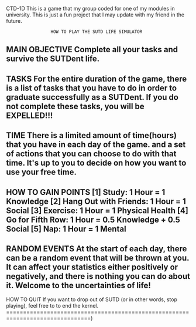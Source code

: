 CTD-1D
This is a game that my group coded for one of my modules in university. This is just a fun project that I may update with my friend in the future.


                     HOW TO PLAY THE SUTD LIFE SIMULATOR                       

MAIN OBJECTIVE
Complete all your tasks and survive the SUTDent life.
-------------------------------------------------------------------------------
TASKS
For the entire duration of the game, there is a list of tasks that you have to
do in order to graduate successfully as a SUTDent. If you do not complete these
tasks, you will be EXPELLED!!!
-------------------------------------------------------------------------------
TIME
There is a limited amount of time(hours) that you have in each day of the game.
and a set of actions that you can choose to do with that time. It's up to you 
to decide on how you want to use your free time. 
-------------------------------------------------------------------------------
HOW TO GAIN POINTS
[1] Study: 1 Hour = 1 Knowledge
[2] Hang Out with Friends: 1 Hour = 1 Social 
[3] Exercise: 1 Hour = 1 Physical Health 
[4] Go for Fifth Row: 1 Hour = 0.5 Knowledge + 0.5 Social
[5] Nap: 1 Hour = 1 Mental
-------------------------------------------------------------------------------
RANDOM EVENTS
At the start of each day, there can be a random event that will be thrown at you.
It can affect your statistics either positively or negatively, and there is nothing
you can do about it. Welcome to the uncertainties of life!
-------------------------------------------------------------------------------
HOW TO QUIT
If you want to drop out of SUTD (or in other words, stop playing), feel free to
to end the kernel.
===============================================================================)
